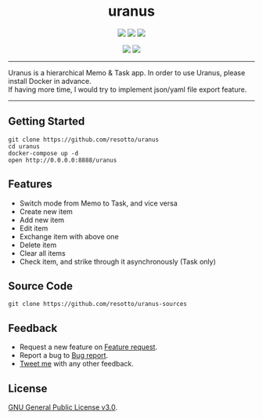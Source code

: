 <h1 align="center">uranus</h1>

<p align="center">
  <a href="https://twitter.com/home?status=Hierarchical%20Memo%20and%20Task%20App%20by%20%40_resotto_%20https://github.com/resotto/uranus"><img src="https://img.shields.io/badge/twitter-tweet-blue.svg"/></a>
  <a href="https://twitter.com/_resotto_"><img src="https://img.shields.io/badge/feedback-@_resotto_-blue.svg" /></a>
  <a href="https://github.com/resotto/uranus/blob/master/LICENSE"><img src="https://img.shields.io/badge/license-GPL%20v3.0-brightgreen.svg" /></a>
</p>

<p align="center">
  <img src="https://raw.github.com/wiki/resotto/uranus/gif/uranus_memo.mov.gif">
  <img src="https://raw.github.com/wiki/resotto/uranus/gif/uranus_task.mov.gif">
</p>

---

Uranus is a hierarchical Memo & Task app. In order to use Uranus, please install Docker in advance.  
If having more time, I would try to implement json/yaml file export feature.  

---

## Getting Started
```
git clone https://github.com/resotto/uranus
cd uranus
docker-compose up -d
open http://0.0.0.0:8888/uranus
```

## Features
- Switch mode from Memo to Task, and vice versa
- Create new item
- Add new item
- Edit item
- Exchange item with above one
- Delete item
- Clear all items
- Check item, and strike through it asynchronously (Task only)

## Source Code
```
git clone https://github.com/resotto/uranus-sources
```

## Feedback
- Request a new feature on [Feature request](https://github.com/resotto/uranus/issues/2).
- Report a bug to [Bug report](https://github.com/resotto/uranus/issues/1).
- [Tweet me](https://twitter.com/_resotto_) with any other feedback.

## License
[GNU General Public License v3.0](https://github.com/resotto/uranus/blob/master/LICENSE).
